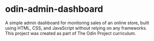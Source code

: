 # odin-admin-dashboard
A simple admin dashboard for monitoring sales of an online store, built using HTML, CSS, and JavaScript without relying on any frameworks.<br/>
This project was created as part of The Odin Project curriculum.